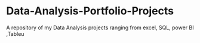 # Data-Analysis-Portfolio-Projects
A repository of my Data Analysis projects ranging from excel, SQL, power BI ,Tableu
